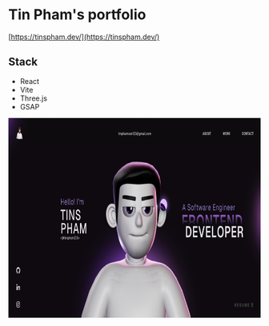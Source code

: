 # Tin Pham's portfolio

[https://tinspham.dev/](https://tinspham.dev/)

## Stack

- React
- Vite
- Three.js
- GSAP

<img src="./screenshot.png" height="400px">
